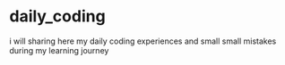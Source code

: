 # daily_coding
i will sharing here my daily coding experiences and small small mistakes during my learning journey
